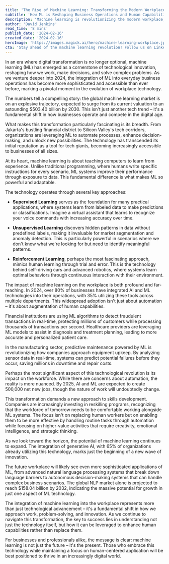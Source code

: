 ```yaml
---
title: 'The Rise of Machine Learning: Transforming the Modern Workplace'
subtitle: 'How ML is Reshaping Business Operations and Human Capabilities'
description: 'Machine learning is revolutionizing the modern workplace, with the global ML market expected to reach $503.40 billion by 2030. From automated processes to enhanced decision-making, organizations worldwide are leveraging ML to transform their operations and augment human capabilities. This comprehensive analysis explores the technology's impact on various sectors and its role in shaping the future of work.'
author: 'David Jenkins'
read_time: '8 mins'
publish_date: '2024-02-16'
created_date: '2024-02-16'
heroImage: 'https://images.magick.ai/hero/machine-learning-workplace.jpg'
cta: 'Stay ahead of the machine learning revolution! Follow us on LinkedIn for daily insights into how AI and ML are transforming the workplace. Join our community of forward-thinking professionals and decision-makers.'
---
```


In an era where digital transformation is no longer optional, machine learning (ML) has emerged as a cornerstone of technological innovation, reshaping how we work, make decisions, and solve complex problems. As we venture deeper into 2024, the integration of ML into everyday business operations has become more sophisticated and accessible than ever before, marking a pivotal moment in the evolution of workplace technology.

The numbers tell a compelling story: the global machine learning market is on an explosive trajectory, expected to surge from its current valuation to an astounding $503.40 billion by 2030. This isn't just another tech trend – it's a fundamental shift in how businesses operate and compete in the digital age.

What makes this transformation particularly fascinating is its breadth. From Jakarta's bustling financial district to Silicon Valley's tech corridors, organizations are leveraging ML to automate processes, enhance decision-making, and unlock new possibilities. The technology has transcended its initial reputation as a tool for tech giants, becoming increasingly accessible to businesses of all sizes.

At its heart, machine learning is about teaching computers to learn from experience. Unlike traditional programming, where humans write specific instructions for every scenario, ML systems improve their performance through exposure to data. This fundamental difference is what makes ML so powerful and adaptable.

The technology operates through several key approaches:

- **Supervised Learning** serves as the foundation for many practical applications, where systems learn from labeled data to make predictions or classifications. Imagine a virtual assistant that learns to recognize your voice commands with increasing accuracy over time.

- **Unsupervised Learning** discovers hidden patterns in data without predefined labels, making it invaluable for market segmentation and anomaly detection. This is particularly powerful in scenarios where we don't know what we're looking for but need to identify meaningful patterns.

- **Reinforcement Learning**, perhaps the most fascinating approach, mimics human learning through trial and error. This is the technology behind self-driving cars and advanced robotics, where systems learn optimal behaviors through continuous interaction with their environment.

The impact of machine learning on the workplace is both profound and far-reaching. In 2024, over 80% of businesses have integrated AI and ML technologies into their operations, with 35% utilizing these tools across multiple departments. This widespread adoption isn't just about automation – it's about augmentation of human capabilities.

Financial institutions are using ML algorithms to detect fraudulent transactions in real-time, protecting millions of customers while processing thousands of transactions per second. Healthcare providers are leveraging ML models to assist in diagnosis and treatment planning, leading to more accurate and personalized patient care.

In the manufacturing sector, predictive maintenance powered by ML is revolutionizing how companies approach equipment upkeep. By analyzing sensor data in real-time, systems can predict potential failures before they occur, saving millions in downtime and repair costs.

Perhaps the most significant aspect of this technological revolution is its impact on the workforce. While there are concerns about automation, the reality is more nuanced. By 2025, AI and ML are expected to create 500,000 net new jobs, though the nature of work will undoubtedly change.

This transformation demands a new approach to skills development. Companies are increasingly investing in reskilling programs, recognizing that the workforce of tomorrow needs to be comfortable working alongside ML systems. The focus isn't on replacing human workers but on enabling them to be more effective by handling routine tasks through automation while focusing on higher-value activities that require creativity, emotional intelligence, and strategic thinking.

As we look toward the horizon, the potential of machine learning continues to expand. The integration of generative AI, with 65% of organizations already utilizing this technology, marks just the beginning of a new wave of innovation.

The future workplace will likely see even more sophisticated applications of ML, from advanced natural language processing systems that break down language barriers to autonomous decision-making systems that can handle complex business scenarios. The global NLP market alone is projected to reach $158.04 billion by 2032, indicating the massive potential for growth in just one aspect of ML technology.

The integration of machine learning into the workplace represents more than just technological advancement – it's a fundamental shift in how we approach work, problem-solving, and innovation. As we continue to navigate this transformation, the key to success lies in understanding not just the technology itself, but how it can be leveraged to enhance human capabilities rather than replace them.

For businesses and professionals alike, the message is clear: machine learning is not just the future – it's the present. Those who embrace this technology while maintaining a focus on human-centered application will be best positioned to thrive in an increasingly digital world.